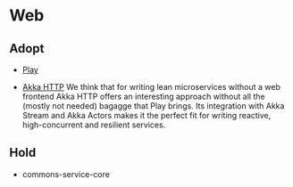 
# Web

## Adopt

  - [Play](https://www.playframework.com/)

  - [Akka HTTP](http://doc.akka.io/docs/akka/2.4.11/scala/http/)
    We think that for writing lean microservices without a web
    frontend Akka HTTP offers an interesting approach without all the
    (mostly not needed) bagagge that Play brings. Its integration with
    Akka Stream and Akka Actors makes it the perfect fit for writing
    reactive, high-concurrent and resilient services.

## Hold

  - commons-service-core
